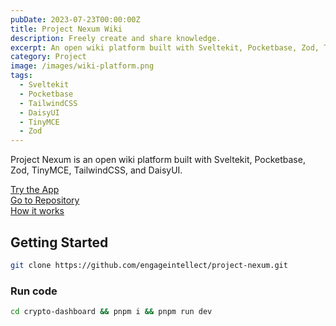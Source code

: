 ```yaml
---
pubDate: 2023-07-23T00:00:00Z
title: Project Nexum Wiki
description: Freely create and share knowledge.
excerpt: An open wiki platform built with Sveltekit, Pocketbase, Zod, TinyMCE, TailwindCSS, and DaisyUI.
category: Project
image: /images/wiki-platform.png
tags:
  - Sveltekit
  - Pocketbase
  - TailwindCSS
  - DaisyUI
  - TinyMCE
  - Zod
---
```


Project Nexum is an open wiki platform built with Sveltekit, Pocketbase, Zod, TinyMCE, TailwindCSS, and DaisyUI.

[Try the App](https://project-nexum.vercel.app)
<br/>
[Go to Repository](https://github.com/engageintellect/project-nexum)
<br/>
[How it works](https://project-nexum.vercel.app/about)

## Getting Started

```bash
git clone https://github.com/engageintellect/project-nexum.git
```

### Run code

```bash
cd crypto-dashboard && pnpm i && pnpm run dev
```
